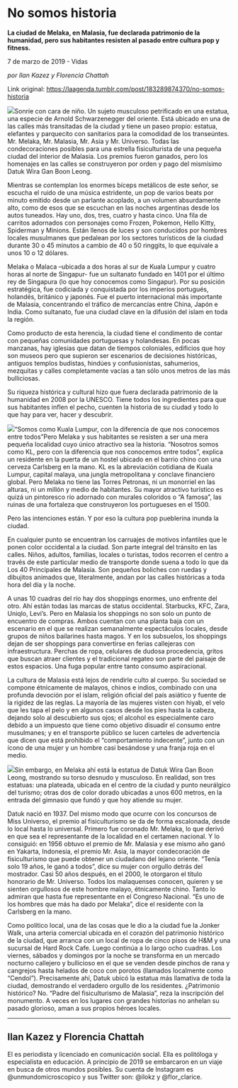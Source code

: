 # No somos historia

**La ciudad de Melaka, en Malasia, fue declarada patrimonio de la humanidad, pero sus habitantes resisten al pasado entre cultura pop y fitness.**

7 de marzo de 2019 - Vidas

_por Ilan Kazez y Florencia Chattah_

Link original: https://laagenda.tumblr.com/post/183289874370/no-somos-historia

![](https://64.media.tumblr.com/c3de9b364a34f6d39fdbb523f46c6441/b53f7df127e1a309-6d/s500x750/e334ddad3e525a66552dac96e19a494b4a0994a9.jpg)Sonríe con cara de niño. Un sujeto musculoso petrificado en una estatua, una especie de Arnold Schwarzenegger del oriente. Está ubicado en una de las calles más transitadas de la ciudad y tiene un paseo propio: estatua, elefantes y parquecito con sanitarios para la comodidad de los transeúntes. Mr. Melaka, Mr. Malasia, Mr. Asia y Mr. Universo. Todas las condecoraciones posibles para una estrella fisiculturista de una pequeña ciudad del interior de Malasia. Los premios fueron ganados, pero los homenajes en las calles se construyeron por orden y pago del mismísimo Datuk Wira Gan Boon Leong.


Mientras se contemplan los enormes bíceps metálicos de este señor, se escucha el ruido de una música estridente, un pop de varios beats por minuto emitido desde un parlante acoplado, a un volumen absurdamente alto, como de esos que se escuchan en las noches argentinas desde los autos tuneados. Hay uno, dos, tres, cuatro y hasta cinco. Una fila de carritos adornados con personajes como Frozen, Pokemon, Hello Kitty, Spiderman y Minions. Están llenos de luces y son conducidos por hombres locales musulmanes que pedalean por los sectores turísticos de la ciudad durante 30 o 45 minutos a cambio de 40 o 50 ringgits, lo que equivale a unos 10 o 12 dólares.


Melaka o Malaca –ubicada a dos horas al sur de Kuala Lumpur y cuatro horas al norte de Singapur- fue un sultanato fundado en 1401 por el último rey de Singapura (lo que hoy conocemos como Singapur). Por su posición estratégica, fue codiciada y conquistada por los imperios portugués, holandés, británico y japonés. Fue el puerto internacional más importante de Malasia, concentrando el tráfico de mercancías entre China, Japón e India. Como sultanato, fue una ciudad clave en la difusión del islam en toda la región. 


Como producto de esta herencia, la ciudad tiene el condimento de contar con pequeñas comunidades portuguesas y holandesas. En pocas manzanas, hay iglesias que datan de tiempos coloniales, edificios que hoy son museos pero que supieron ser escenarios de decisiones históricas, antiguos templos budistas, hindúes y confusionistas, sahumerios, mezquitas y calles completamente vacías a tan sólo unos metros de las más bulliciosas.


Su riqueza histórica y cultural hizo que fuera declarada patrimonio de la humanidad en 2008 por la UNESCO. Tiene todos los ingredientes para que sus habitantes inflen el pecho, cuenten la historia de su ciudad y todo lo que hay para ver, hacer y descubrir. 


![](https://64.media.tumblr.com/c3de9b364a34f6d39fdbb523f46c6441/b53f7df127e1a309-6d/s500x750/e334ddad3e525a66552dac96e19a494b4a0994a9.jpg)“Somos como Kuala Lumpur, con la diferencia de que nos conocemos entre todos”Pero Melaka y sus habitantes se resisten a ser una mera pequeña localidad cuyo único atractivo sea la historia. “Nosotros somos como KL, pero con la diferencia que nos conocemos entre todos”, explica un residente en la puerta de un hostel ubicado en el barrio chino con una cerveza Carlsberg en la mano. KL es la abreviación cotidiana de Kuala Lumpur, capital malaya, una jungla metropolitana y conclave financiero global. Pero Melaka no tiene las Torres Petronas, ni un monorriel en las alturas, ni un millón y medio de habitantes. Su mayor atractivo turístico es quizá un pintoresco río adornado con murales coloridos o “A famosa”, las ruinas de una fortaleza que construyeron los portugueses en el 1500. 


Pero las intenciones están. Y por eso la cultura pop pueblerina inunda la ciudad.


En cualquier punto se encuentran los carruajes de motivos infantiles que le ponen color occidental a la ciudad. Son parte integral del tránsito en las calles. Niños, adultos, familias, locales o turistas, todos recorren el centro a través de este particular medio de transporte donde suena a todo lo que da Los 40 Principales de Malasia. Son pequeños boliches con ruedas y dibujitos animados que, literalmente, andan por las calles históricas a toda hora del día y la noche. 


A unas 10 cuadras del río hay dos shoppings enormes, uno enfrente del otro. Ahí están todas las marcas de status occidental. Starbucks, KFC, Zara, Uniqlo, Levi’s. Pero en Malasia los shoppings no son solo un punto de encuentro de compras. Ambos cuentan con una planta baja con un escenario en el que se realizan semanalmente espectáculos locales, desde grupos de niños bailarines hasta magos. Y en los subsuelos, los shoppings dejan de ser shoppings para convertirse en ferias callejeras con infraestructura. Perchas de ropa, celulares de dudosa procedencia, gritos que buscan atraer clientes y el tradicional regateo son parte del paisaje de estos espacios. Una fuga popular entre tanto consumo aspiracional.


La cultura de Malasia está lejos de rendirle culto al cuerpo. Su sociedad se compone étnicamente de malayos, chinos e indios, combinado con una profunda devoción por el islam, religión oficial del país asiático y fuente de la rigidez de las reglas. La mayoría de las mujeres visten con hiyab, el velo que les tapa el pelo y en algunos casos desde los pies hasta la cabeza, dejando solo al descubierto sus ojos; el alcohol es especialmente caro debido a un impuesto que tiene como objetivo disuadir el consumo entre musulmanes; y en el transporte público se lucen carteles de advertencia que dicen que está prohibido el “comportamiento indecente”, junto con un ícono de una mujer y un hombre casi besándose y una franja roja en el medio. 


![](https://64.media.tumblr.com/b70f19caf8023a0bc80e58f797edb564/b53f7df127e1a309-ed/s250x400/a6161d8282741198e4ebaf1ec7b3e9396f15bb51.jpg)Sin embargo, en Melaka ahí está la estatua de Datuk Wira Gan Boon Leong, mostrando su torso desnudo y musculoso. En realidad, son tres estatuas: una plateada, ubicada en el centro de la ciudad y punto neurálgico del turismo; otras dos de color dorado ubicadas a unos 600 metros, en la entrada del gimnasio que fundó y que hoy atiende su mujer.


Datuk nació en 1937. Del mismo modo que ocurre con los concursos de Miss Universo, el premio al fisiculturismo se da de forma escalonada, desde lo local hasta lo universal. Primero fue coronado Mr. Melaka, lo que derivó en que sea el representante de la localidad en el certamen nacional. Y lo consiguió: en 1956 obtuvo el premio de Mr. Malasia y ese mismo año ganó en Yakarta, Indonesia, el premio Mr. Asia, la mayor condecoración de fisiculturismo que puede obtener un ciudadano del lejano oriente. “Tenía solo 19 años, le ganó a todos”, dice su mujer con orgullo detrás del mostrador. Casi 50 años después, en el 2000, le otorgaron el título honorario de Mr. Universo. Todos los malaquenses conocen, quieren y se sienten orgullosos de este hombre malayo, étnicamente chino. Tanto lo admiran que hasta fue representante en el Congreso Nacional. “Es uno de los hombres que más ha dado por Melaka”, dice el residente con la Carlsberg en la mano.


Como político local, una de las cosas que le dio a la ciudad fue la Jonker Walk, una arteria comercial ubicada en el corazón del patrimonio histórico de la ciudad, que arranca con un local de ropa de cinco pisos de H&M y una sucursal de Hard Rock Cafe. Luego continúa a lo largo ocho cuadras. Los viernes, sábados y domingos por la noche se transforma en un mercado nocturno callejero y bullicioso en el que se venden desde pinchos de rana y cangrejos hasta helados de coco con porotos (llamados localmente como “Cendol”). Precisamente ahí, Datuk ubicó la estatua más llamativa de toda la ciudad, demostrando el verdadero orgullo de los residentes. ¿Patrimonio histórico? No. “Padre del fisiculturismo de Malasia”, reza la inscripción del monumento. A veces en los lugares con grandes historias no anhelan su pasado glorioso, aman a sus propios héroes locales.




---

Ilan Kazez y Florencia Chattah
------------------------------

 El es periodista y licenciado en comunicación social. Ella es politóloga y especialista en educación. A principio de 2019 se embarcaron en un viaje en busca de otros mundos posibles. Su cuenta de Instagram es @unmundomicroscopico y sus Twitter son: @ilokz y @flor\_clarice. 

